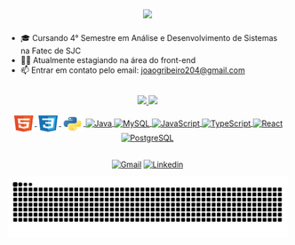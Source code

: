 <h1 align="center">
    <img src="https://readme-typing-svg.herokuapp.com/?font=Righteous&size=35&center=true&vCenter=true&color=8C67DB&width=500&height=70&duration=4000&lines=<Hi+There!+👋+/>;+<Eu+sou+o+João+Gabriel!+/>;" />
</h1>

- 🎓 Cursando 4° Semestre em Análise e Desenvolvimento de Sistemas na Fatec de SJC
- 👨‍💻 Atualmente estagiando na área do front-end
- 📫 Entrar em contato pelo email: joaogribeiro204@gmail.com
<br>
<div align="center">
  <a href="https://github.com/JoaoGRMira">
  <img height="165em" src="https://github-readme-stats.vercel.app/api?username=JoaoGRMira&show_icons=true&theme=aura&include_all_commits=true&count_private=true"/>
  <img height="165em" src="https://github-readme-stats.vercel.app/api/top-langs/?username=JoaoGRMira&layout=compact&langs_count=8&theme=aura"/>
</div>
  
<div align="center"><br>
  <img align="center" alt="HTML5" height="30" width="40" src="https://raw.githubusercontent.com/devicons/devicon/master/icons/html5/html5-original.svg">
  <img align="center" alt="CSS3" height="30" width="40" src="https://raw.githubusercontent.com/devicons/devicon/master/icons/css3/css3-original.svg">
  <img align="center" alt="Python" height="30" width="40" src="https://raw.githubusercontent.com/devicons/devicon/master/icons/python/python-original.svg">
  <img align="center" alt="Java" height="30" width="40" src="https://cdn.jsdelivr.net/gh/devicons/devicon/icons/java/java-original.svg">
  <img align="center" alt="MySQL" height="30" width="40" src="https://cdn.jsdelivr.net/gh/devicons/devicon/icons/mysql/mysql-original.svg">
  <img align="center" alt="JavaScript" height="30" width="40" src="https://cdn.jsdelivr.net/gh/devicons/devicon/icons/javascript/javascript-original.svg">
  <img align="center" alt="TypeScript" height="30" width="40" src="https://cdn.jsdelivr.net/gh/devicons/devicon/icons/typescript/typescript-original.svg">
  <img align="center" alt="React" height="30" width="40" src="https://cdn.jsdelivr.net/gh/devicons/devicon/icons/react/react-original.svg">
  <img align="center" alt="PostgreSQL" height="30" width="40" src="https://cdn.jsdelivr.net/gh/devicons/devicon/icons/postgresql/postgresql-original.svg">
</div>
  
##
  
<div align="center"> 
  <a href = "mailto:joaogribeiro204@gmail.com"><img align="center" alt="Gmail" src="https://img.shields.io/badge/Gmail-D14836?style=for-the-badge&logo=gmail&logoColor=white" target="_blank"></a>
  <a href="https://www.linkedin.com/in/jo%C3%A3o-gabriel-ribeiro-mira-593a48229/" target="_blank"><img align="center" alt="Linkedin" src="https://img.shields.io/badge/-LinkedIn-%230077B5?style=for-the-badge&logo=linkedin&logoColor=white" target="_blank"></a> 
 
  ![Snake animation](https://github.com/JoaoGRMira/JoaoGRMira/blob/output/github-contribution-grid-snake.svg)
 
</div>
